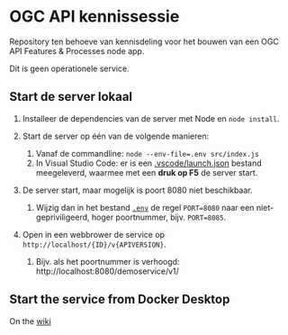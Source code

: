 # OGC API kennissessie
Repository ten behoeve van kennisdeling voor het bouwen van een OGC API Features & Processes node app.

Dit is geen operationele service.

## Start de server lokaal

1. Installeer de dependencies van de server met Node en `node install`.
2. Start de server op één van de volgende manieren:

   1. Vanaf de commandline: `node --env-file=.env src/index.js`
   2. In Visual Studio Code: er is een [.vscode/launch.json](.vscode/launch.json) bestand meegeleverd, waarmee met een **druk op F5** de server start.
     
3. De server start, maar mogelijk is poort 8080 niet beschikbaar.
   1. Wijzig dan in het bestand [`.env`](.env) de regel `PORT=8080` naar een niet-gepriviligeerd, hoger poortnummer, bijv. `PORT=8085`.

4. Open in een webbrower de service op `http://localhost/{ID}/v{APIVERSION}`.
   1. Bijv. als het poortnummer is verhoogd: http://localhost:8080/demoservice/v1/

## Start the service from Docker Desktop
On the [wiki](https://github.com/Geonovum/ogc-api-kennissessie/wiki/Starting-the-service-on-Docker-Desktop)
